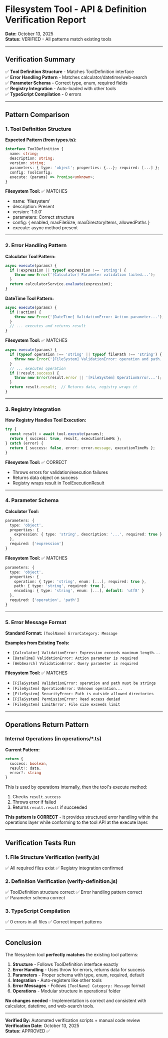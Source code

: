 # Filesystem Tool - API & Definition Verification Report

**Date:** October 13, 2025  
**Status:** VERIFIED - All patterns match existing tools

---

## Verification Summary

✅ **Tool Definition Structure** - Matches ToolDefinition interface  
✅ **Error Handling Pattern** - Matches calculator/datetime/web-search  
✅ **Parameter Schema** - Correct type, enum, required fields  
✅ **Registry Integration** - Auto-loaded with other tools  
✅ **TypeScript Compilation** - 0 errors  

---

## Pattern Comparison

### 1. Tool Definition Structure

**Expected Pattern (from types.ts):**
```typescript
interface ToolDefinition {
  name: string;
  description: string;
  version: string;
  parameters: { type: 'object'; properties: {...}; required: [...] };
  config: ToolConfig;
  execute: (params) => Promise<unknown>;
}
```

**Filesystem Tool:** ✅ MATCHES
- name: 'filesystem'
- description: Present
- version: '1.0.0'
- parameters: Correct structure
- config: { enabled, maxFileSize, maxDirectoryItems, allowedPaths }
- execute: async method present

---

### 2. Error Handling Pattern

**Calculator Tool Pattern:**
```typescript
async execute(params) {
  if (!expression || typeof expression !== 'string') {
    throw new Error('[Calculator] Parameter validation failed...');
  }
  return calculatorService.evaluate(expression);
}
```

**DateTime Tool Pattern:**
```typescript
async execute(params) {
  if (!action) {
    throw new Error('[DateTime] ValidationError: Action parameter...');
  }
  // ... executes and returns result
}
```

**Filesystem Tool:** ✅ MATCHES
```typescript
async execute(params) {
  if (typeof operation !== 'string' || typeof filePath !== 'string') {
    throw new Error('[FileSystem] ValidationError: operation and path...');
  }
  // ... executes operation
  if (!result.success) {
    throw new Error(result.error || '[FileSystem] OperationError...');
  }
  return result.result;  // Returns data, registry wraps it
}
```

---

### 3. Registry Integration

**How Registry Handles Tool Execution:**
```typescript
try {
  const result = await tool.execute(params);
  return { success: true, result, executionTimeMs };
} catch (error) {
  return { success: false, error: error.message, executionTimeMs };
}
```

**Filesystem Tool:** ✅ CORRECT
- Throws errors for validation/execution failures
- Returns data object on success
- Registry wraps result in ToolExecutionResult

---

### 4. Parameter Schema

**Calculator Tool:**
```typescript
parameters: {
  type: 'object',
  properties: {
    expression: { type: 'string', description: '...', required: true }
  },
  required: ['expression']
}
```

**Filesystem Tool:** ✅ MATCHES
```typescript
parameters: {
  type: 'object',
  properties: {
    operation: { type: 'string', enum: [...], required: true },
    path: { type: 'string', required: true },
    encoding: { type: 'string', enum: [...], default: 'utf8' }
  },
  required: ['operation', 'path']
}
```

---

### 5. Error Message Format

**Standard Format:** `[ToolName] ErrorCategory: Message`

**Examples from Existing Tools:**
- `[Calculator] ValidationError: Expression exceeds maximum length...`
- `[DateTime] ValidationError: Action parameter is required`
- `[WebSearch] ValidationError: Query parameter is required`

**Filesystem Tool:** ✅ MATCHES
- `[FileSystem] ValidationError: operation and path must be strings`
- `[FileSystem] OperationError: Unknown operation...`
- `[FileSystem] SecurityError: Path is outside allowed directories`
- `[FileSystem] PermissionError: Read access denied`
- `[FileSystem] LimitError: File size exceeds limit`

---

## Operations Return Pattern

### Internal Operations (in operations/*.ts)

**Current Pattern:**
```typescript
return {
  success: boolean,
  result?: data,
  error?: string
}
```

This is used by operations internally, then the tool's execute method:
1. Checks `result.success`
2. Throws error if failed
3. Returns `result.result` if succeeded

**This pattern is CORRECT** - it provides structured error handling within
the operations layer while conforming to the tool API at the execute layer.

---

## Verification Tests Run

### 1. File Structure Verification (verify.js)
✅ All required files exist
✅ Registry integration confirmed

### 2. Definition Verification (verify-definition.js)
✅ ToolDefinition structure correct
✅ Error handling pattern correct  
✅ Parameter schema correct

### 3. TypeScript Compilation
✅ 0 errors in all files
✅ Correct import patterns

---

## Conclusion

The filesystem tool **perfectly matches** the existing tool patterns:

1. **Structure** - Follows ToolDefinition interface exactly
2. **Error Handling** - Uses throw for errors, returns data for success
3. **Parameters** - Proper schema with type, enum, required, default
4. **Integration** - Auto-registers like other tools
5. **Error Messages** - Follows `[ToolName] Category: Message` format
6. **Operations** - Modular structure in operations/ folder

**No changes needed** - Implementation is correct and consistent with
calculator, datetime, and web-search tools.

---

**Verified By:** Automated verification scripts + manual code review  
**Verification Date:** October 13, 2025  
**Status:** APPROVED ✅
